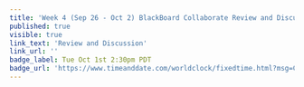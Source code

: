 ```yaml
---
title: 'Week 4 (Sep 26 - Oct 2) BlackBoard Collaborate Review and Discussion'
published: true
visible: true
link_text: 'Review and Discussion'
link_url: ''
badge_label: Tue Oct 1st 2:30pm PDT
badge_url: 'https://www.timeanddate.com/worldclock/fixedtime.html?msg=CMPT-363+Review+and+Discussion&iso=20201001T1430&p1=256&am=50'
---
```

